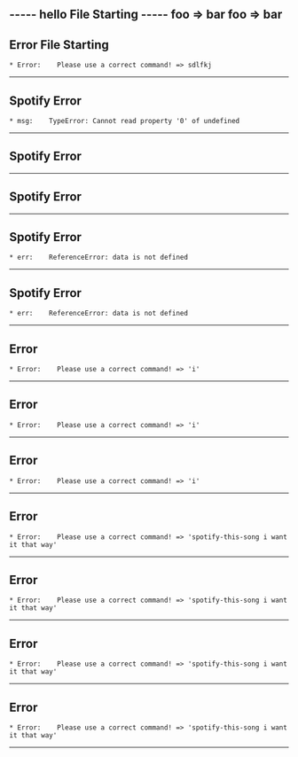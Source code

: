 ----- hello File Starting -----
foo => bar
foo => bar
--------------------------------


## Error File Starting 

	* Error:    Please use a correct command! => sdlfkj

----


## Spotify Error

	* msg:    TypeError: Cannot read property '0' of undefined
----


## Spotify Error

----


## Spotify Error

----


## Spotify Error

	* err:    ReferenceError: data is not defined
----


## Spotify Error

	* err:    ReferenceError: data is not defined
----


## Error

	* Error:    Please use a correct command! => 'i'
----


## Error

	* Error:    Please use a correct command! => 'i'
----


## Error

	* Error:    Please use a correct command! => 'i'
----


## Error

	* Error:    Please use a correct command! => 'spotify-this-song i want it that way'
----


## Error

	* Error:    Please use a correct command! => 'spotify-this-song i want it that way'
----


## Error

	* Error:    Please use a correct command! => 'spotify-this-song i want it that way'
----


## Error

	* Error:    Please use a correct command! => 'spotify-this-song i want it that way'
----
